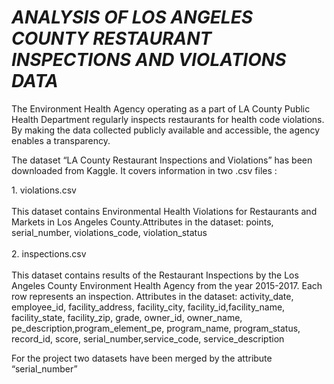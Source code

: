 <h1><i>ANALYSIS OF LOS ANGELES COUNTY RESTAURANT INSPECTIONS AND VIOLATIONS DATA</i></h1>
<p>The Environment Health Agency operating as a part of LA County Public Health Department regularly inspects
restaurants for health code violations. By making the data collected publicly available and accessible, the
agency enables a transparency.</p>

<p>
The dataset “LA County Restaurant Inspections and Violations” has been downloaded from Kaggle. It covers
information in two .csv files :
  <p>1. violations.csv  <br><br>
  This dataset contains Environmental Health Violations for Restaurants and Markets in Los
Angeles County.Attributes in the dataset: points, serial_number, violations_code, violation_status<br><br>
2. inspections.csv<br><br>
This dataset contains results of the Restaurant Inspections by the Los Angeles County Environment Health Agency from the year 2015-2017. Each row represents an inspection.
Attributes in the dataset: activity_date, employee_id, facility_address, facility_city, facility_id,facility_name, facility_state, facility_zip, grade, owner_id, owner_name, pe_description,program_element_pe, program_name, program_status, record_id, score, serial_number,service_code, service_description

</p>
</p>

For the project two datasets have been merged by the attribute “serial_number”
